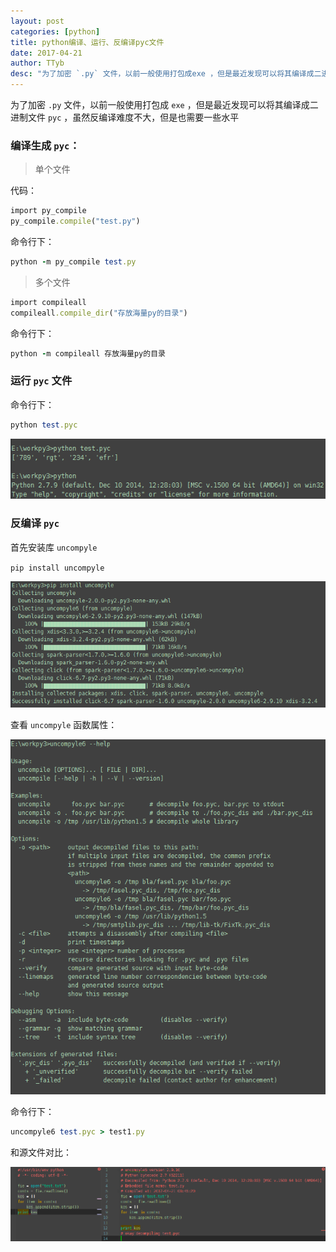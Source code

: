 ```yaml
---
layout: post
categories: [python]
title: python编译、运行、反编译pyc文件
date: 2017-04-21
author: TTyb
desc: "为了加密 `.py` 文件，以前一般使用打包成exe ，但是最近发现可以将其编译成二进制文件pyc，虽然反编译难度不大，但是也需要一些水平"
---
```


为了加密 `.py` 文件，以前一般使用打包成 `exe` ，但是最近发现可以将其编译成二进制文件 `pyc` ，虽然反编译难度不大，但是也需要一些水平

### 编译生成 `pyc`：

> 单个文件

代码：

~~~ruby
import py_compile
py_compile.compile("test.py")
~~~
命令行下：

~~~ruby
python -m py_compile test.py
~~~

> 多个文件

~~~ruby
import compileall
compileall.compile_dir("存放海量py的目录")
~~~

命令行下：

~~~ruby
python -m compileall 存放海量py的目录
~~~

### 运行 `pyc` 文件

命令行下：

~~~ruby
python test.pyc
~~~

<p style="text-align:center"><img src="/static/postimage/python/pyc/996148-20170421090418149-1426718335.png" class="img-responsive center-block"/></p>

### 反编译 `pyc`

首先安装库 `uncompyle`

`pip install uncompyle`

<p style="text-align:center"><img src="/static/postimage/python/pyc/996148-20170421090457681-111691906.png" class="img-responsive center-block"/></p>

查看 `uncompyle` 函数属性：

<p style="text-align:center"><img src="/static/postimage/python/pyc/996148-20170421090619806-263727698.png" class="img-responsive center-block"/></p>

命令行下：

~~~ruby
uncompyle6 test.pyc > test1.py
~~~

和源文件对比：

<p style="text-align:center"><img src="/static/postimage/python/pyc/996148-20170421091133056-1264995189.png" class="img-responsive center-block"/></p>
